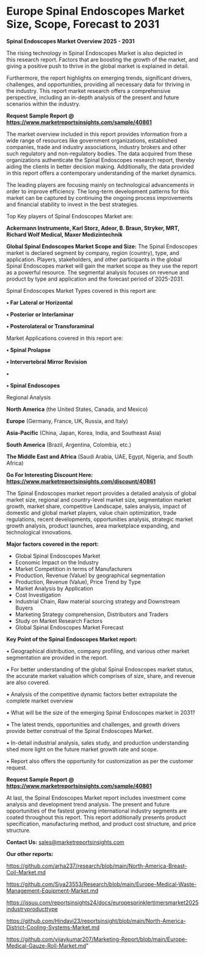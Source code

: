 # Europe Spinal Endoscopes Market Size, Scope, Forecast to 2031

<Strong> Spinal Endoscopes Market Overview 2025 - 2031</strong>

The rising technology in Spinal Endoscopes Market is also depicted in this research report. Factors that are boosting the growth of the market, and giving a positive push to thrive in the global market is explained in detail.

Furthermore, the report highlights on emerging trends, significant drivers, challenges, and opportunities, providing all necessary data for thriving in the industry. This report market research offers a comprehensive perspective, including an in-depth analysis of the present and future scenarios within the industry.

<strong>Request Sample Report @ <a href=https://www.marketreportsinsights.com/sample/40861>https://www.marketreportsinsights.com/sample/40861</a></strong>

The market overview included in this report provides information from a wide range of resources like government organizations, established companies, trade and industry associations, industry brokers and other such regulatory and non-regulatory bodies. The data acquired from these organizations authenticate the Spinal Endoscopes research report, thereby aiding the clients in better decision making. Additionally, the data provided in this report offers a contemporary understanding of the market dynamics.

The leading players are focusing mainly on technological advancements in order to improve efficiency. The long-term development patterns for this market can be captured by continuing the ongoing process improvements and financial stability to invest in the best strategies.

Top Key players of Spinal Endoscopes Market are:

<strong>Ackermann Instrumente, Karl Storz, Adeor, B. Braun, Stryker, MRT, Richard Wolf Medical, Maxer Medizintechnik</strong>

<strong><b>Global Spinal Endoscopes Market Scope and Size:</b></strong>
The Spinal Endoscopes market is declared segment by company, region (country), type, and application. Players, stakeholders, and other participants in the global Spinal Endoscopes market will gain the market scope as they use the report as a powerful resource. The segmental analysis focuses on revenue and product by type and application and the forecast period of 2025-2031.

Spinal Endoscopes Market Types covered in this report are:

<strong>•  Far Lateral or Horizontal

•  Posterior or Interlaminar

•  Posterolateral or Transforaminal</strong>

Market Applications covered in this report are:

<strong>•  Spinal Prolapse

•  Intervertebral Mirror Revision

•  

•  Spinal Endoscopes</strong> 

Regional Analysis

<strong>North America</strong> (the United States, Canada, and Mexico)

<strong>Europe</strong> (Germany, France, UK, Russia, and Italy)

<strong>Asia-Pacific</strong> (China, Japan, Korea, India, and Southeast Asia)

<strong>South America</strong> (Brazil, Argentina, Colombia, etc.)

<strong>The Middle East and Africa</strong> (Saudi Arabia, UAE, Egypt, Nigeria, and South Africa)

<strong>Go For Interesting Discount Here: <a href=https://www.marketreportsinsights.com/discount/40861>https://www.marketreportsinsights.com/discount/40861</a></strong>

The Spinal Endoscopes market report provides a detailed analysis of global market size, regional and country-level market size, segmentation market growth, market share, competitive Landscape, sales analysis, impact of domestic and global market players, value chain optimization, trade regulations, recent developments, opportunities analysis, strategic market growth analysis, product launches, area marketplace expanding, and technological innovations.

<strong><b>Major factors covered in the report:</b></strong>
<ul>
  <li>Global Spinal Endoscopes Market </li>
  <li>Economic Impact on the Industry</li>
  <li>Market Competition in terms of Manufacturers</li>
  <li>Production, Revenue (Value) by geographical segmentation</li>
  <li>Production, Revenue (Value), Price Trend by Type</li>
  <li>Market Analysis by Application</li>
  <li>Cost Investigation</li>
  <li>Industrial Chain, Raw material sourcing strategy and Downstream Buyers</li>
  <li>Marketing Strategy comprehension, Distributors and Traders</li>
  <li>Study on Market Research Factors</li>
  <li>Global Spinal Endoscopes Market Forecast</li>
</ul>

<strong><b>Key Point of the Spinal Endoscopes Market report:</b></strong>

• Geographical distribution, company profiling, and various other market segmentation are provided in the report.

• For better understanding of the global Spinal Endoscopes market status, the accurate market valuation which comprises of size, share, and revenue are also covered.

• Analysis of the competitive dynamic factors better extrapolate the complete market overview

• What will be the size of the emerging Spinal Endoscopes market in 2031?

• The latest trends, opportunities and challenges, and growth drivers provide better construal of the Spinal Endoscopes Market.

• In-detail industrial analysis, sales study, and production understanding shed more light on the future market growth rate and scope.

• Report also offers the opportunity for customization as per the customer request.

<strong>Request Sample Report @ <a href=https://www.marketreportsinsights.com/sample/40861>https://www.marketreportsinsights.com/sample/40861</a></strong>

At last, the Spinal Endoscopes Market report includes investment come analysis and development trend analysis. The present and future opportunities of the fastest growing international industry segments are coated throughout this report. This report additionally presents product specification, manufacturing method, and product cost structure, and price structure.

<strong>Contact Us:</strong>
sales@marketreportsinsights.com

<strong>Our other reports:</strong>

<a href=https://github.com/arha237/research/blob/main/North-America-Breast-Coil-Market.md>https://github.com/arha237/research/blob/main/North-America-Breast-Coil-Market.md</a>

<a href=https://github.com/Siya23553/Research/blob/main/Europe-Medical-Waste-Management-Equipment-Market.md>https://github.com/Siya23553/Research/blob/main/Europe-Medical-Waste-Management-Equipment-Market.md</a>

<a href=https://issuu.com/reportsinsights24/docs/europesprinklertimersmarket2025industryproducttype>https://issuu.com/reportsinsights24/docs/europesprinklertimersmarket2025industryproducttype</a>

<a href=https://github.com/Hindavi23/reportsinsight/blob/main/North-America-District-Cooling-Systems-Market.md>https://github.com/Hindavi23/reportsinsight/blob/main/North-America-District-Cooling-Systems-Market.md</a>

<a href=https://github.com/vijaykumar207/Marketing-Report/blob/main/Europe-Medical-Gauze-Roll-Market.md>https://github.com/vijaykumar207/Marketing-Report/blob/main/Europe-Medical-Gauze-Roll-Market.md</a>"
